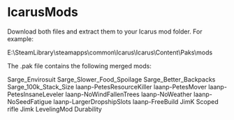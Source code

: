 # IcarusMods

Download both files and extract them to your Icarus mod folder.
For example:

E:\SteamLibrary\steamapps\common\Icarus\Icarus\Content\Paks\mods

The .pak file contains the following merged mods:

Sarge_Envirosuit
Sarge_Slower_Food_Spoilage
Sarge_Better_Backpacks
Sarge_100k_Stack_Size
laanp-PetesResourceKiller
laanp-PetesMover
laanp-PetesInsaneLeveler
laanp-NoWindFallenTrees
laanp-NoWeather
laanp-NoSeedFatigue
laanp-LargerDropshipSlots
laanp-FreeBuild
JimK Scoped rifle
Jimk LevelingMod
Durability
